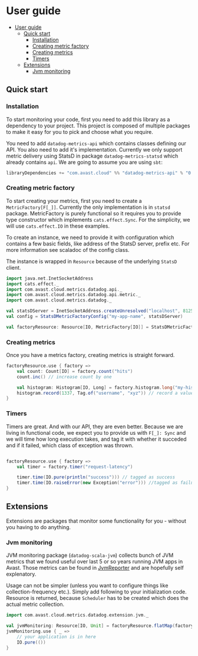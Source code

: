 # User guide

- [User guide](#user-guide)
  - [Quick start](#quick-start)
    - [Installation](#installation)
    - [Creating metric factory](#creating-metric-factory)
    - [Creating metrics](#creating-metrics)
    - [Timers](#timers)
  - [Extensions](#extensions)
    - [Jvm monitoring](#jvm-monitoring)

## Quick start

### Installation
To start monitoring your code, first you need to add this library as a dependency to your project. This project is composed of multiple packages to make it easy for you to pick and choose what you require. 

You need to add `datadog-metrics-api` which contains classes defining our API. You also need to add it's implementation. Currently we only support metric delivery using StatsD in package `datadog-metrics-statsd` which already contains `api`. We are going to assume you are using `sbt`:

```scala
libraryDependencies += "com.avast.cloud" %% "datadog-metrics-api" % "0.1.2"
```

### Creating metric factory
To start creating your metrics, first you need to create a `MetricFactory[F[_]]`. Currently the only implementation is in `statsd` package. MetricFactory is purely functional so it requires you to provide type constructor which implements `cats.effect.Sync`. For the simplicity, we will use `cats.effect.IO` in these examples.

To create an instance, we need to provide it with configuration which contains a few basic fields, like address of the StatsD server, prefix etc. For more information see scaladoc of the config class.

The instance is wrapped in `Resource` because of the underlying `StatsD` client.

```scala mdoc
import java.net.InetSocketAddress
import cats.effect._
import com.avast.cloud.metrics.datadog.api._
import com.avast.cloud.metrics.datadog.api.metric._
import com.avast.cloud.metrics.datadog._

val statsDServer = InetSocketAddress.createUnresolved("localhost", 8125)
val config = StatsDMetricFactoryConfig("my-app-name", statsDServer)

val factoryResource: Resource[IO, MetricFactory[IO]] = StatsDMetricFactory.make(config)
```

### Creating metrics
Once you have a metrics factory, creating metrics is straight forward.

```scala mdoc
factoryResource.use { factory =>
    val count: Count[IO] = factory.count("hits")
    count.inc() // increase count by one

    val histogram: Histogram[IO, Long] = factory.histogram.long("my-histogram")
    histogram.record(1337, Tag.of("username", "xyz")) // record a value to histogram with Tag
}
```

### Timers
Timers are great. And with our API, they are even better. Because we are living in functional code, we expect you to provide us with `F[_]: Sync` and we will time how long execution takes, and tag it with whether it succeded and if it failed, which class of exception was thrown.

```scala mdoc

factoryResource.use { factory =>
    val timer = factory.timer("request-latency")

    timer.time(IO.pure(println("success"))) // tagged as success
    timer.time(IO.raiseError(new Exception("error"))) //tagged as failure
}
```

## Extensions
Extensions are packages that monitor some functionality for you - without you having to do anything.

### Jvm monitoring
JVM monitoring package (`datadog-scala-jvm`) collects bunch of JVM metrics that we found useful over last 5 or so years running JVM apps in Avast. Those metrics can be found in [JvmReporter][jvm-reporter-class] and are hopefully self explenatory. 

Usage can not be simpler (unless you want to configure things like collection-frequency etc.). Simply add following to your initialization code. Resource is returned, because `Scheduler` has to be created which does the actual metric collection.

```scala mdoc
import com.avast.cloud.metrics.datadog.extension.jvm._

val jvmMonitoring: Resource[IO, Unit] = factoryResource.flatMap(factory => JvmMonitoring.default[IO](factory))
jvmMonitoring.use { _ => 
    // your application is in here
    IO.pure(())
}
```

[jvm-reporter-class]: ../jvm/src/main/scala/com/avast/cloud/metrics/datadog/extension/jvm/JvmReporter.scala

